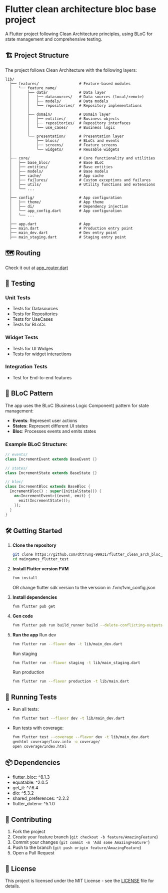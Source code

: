 # Flutter clean architecture bloc base project

A Flutter project following Clean Architecture principles, using BLoC for state management and comprehensive testing.

## 🏗️ Project Structure

The project follows Clean Architecture with the following layers:

```
lib/
  ├── features/                  # Feature-based modules
  │   └── feature_name/
  │       ├── data/              # Data layer
  │       │   ├── datasources/   # Data sources (local/remote)
  │       │   ├── models/        # Data models
  │       │   └── repositories/  # Repository implementations
  │       │
  │       ├── domain/            # Domain layer
  │       │   ├── entities/      # Business objects
  │       │   ├── repositories/  # Repository interfaces
  │       │   └── use_cases/     # Business logic
  │       │
  │       └── presentation/      # Presentation layer
  │           ├── blocs/         # BLoCs and events
  │           ├── screens/       # Feature screens
  │           └── widgets/       # Reusable widgets
  │
  ├── core/                      # Core functionality and utilities
  │   ├── base_bloc/             # Base BLoC
  │   ├── entities/              # Base entities
  │   ├── models/                # Base models
  │   ├── cache/                 # App cache
  │   ├── failures/              # Custom exceptions and failures
  │   ├── utils/                 # Utility functions and extensions
  │   └── ...
  │
  ├── config/                    # App configuration
  │   ├── theme/                 # App theme
  │   ├── di/                    # Dependency injection
  │   └── app_config.dart        # App configuration
  │   └── ...
  │
  ├── app.dart                   # App 
  ├── main.dart                  # Production entry point
  ├── main_dev.dart              # Dev entry point
  ├── main_staging.dart          # Staging entry point
```

## 🗺️ Routing
Check it out at [app_router.dart](lib/config/app_router.dart)

## 🧪 Testing

### Unit Tests
- Tests for Datasources
- Tests for Repositories
- Tests for UseCases
- Tests for BLoCs

### Widget Tests
- Tests for UI Widges
- Tests for widget interactions

### Integration Tests
- Test for End-to-end features

## 🚦 BLoC Pattern

The app uses the BLoC (Business Logic Component) pattern for state management:

- **Events**: Represent user actions
- **States**: Represent different UI states
- **Bloc**: Processes events and emits states

### Example BLoC Structure:
```dart
// events/
class IncrementEvent extends BaseEvent {}

// states/
class IncrementState extends BaseState {}

// bloc/
class IncrementBloc extends BaseBloc {
  IncrementBloc() : super(InitialState()) {
    on<IncrementEvent>((event, emit) {
      emit(IncrementState());
    });
  }
}
```

## 🛠️ Getting Started

1. **Clone the repository**
   ```bash
   git clone https://github.com/dttrung-99931/flutter_clean_arch_bloc_base
   cd maingames_flutter_test
   ```

2. **Install Flutter version FVM**
   ```bash
   fvm install
   ```
   OR change flutter sdk version to the verssion in .fvm/fvm_config.json
   

3. **Install dependencies**
   ```bash
   fvm flutter pub get
   ```

4. **Gen code**
   ```bash
   fvm flutter pub run build_runner build --delete-conflicting-outputs
   ```

5. **Run the app**
   Run dev
   ```bash
   fvm flutter run --flavor dev -t lib/main_dev.dart
   ```
   Run staging
   ```bash
   fvm flutter run --flavor staging -t lib/main_staging.dart
   ```
   Run production
   ```bash
   fvm flutter run --flavor production -t lib/main.dart
   ```

## 🧪 Running Tests

- Run all tests:
  ```bash
  fvm flutter test --flavor dev -t lib/main_dev.dart
  ```

- Run tests with coverage:
  ```bash
  fvm flutter test --coverage --flavor dev -t lib/main_dev.dart
  genhtml coverage/lcov.info -o coverage/
  open coverage/index.html
  ```

## 📦 Dependencies

- flutter_bloc: ^8.1.3
- equatable: ^2.0.5
- get_it: ^7.6.4
- dio: ^5.3.2
- shared_preferences: ^2.2.2
- flutter_dotenv: ^5.1.0

## 🤝 Contributing

1. Fork the project
2. Create your feature branch (`git checkout -b feature/AmazingFeature`)
3. Commit your changes (`git commit -m 'Add some AmazingFeature'`)
4. Push to the branch (`git push origin feature/AmazingFeature`)
5. Open a Pull Request

## 📄 License

This project is licensed under the MIT License - see the [LICENSE](LICENSE) file for details.
